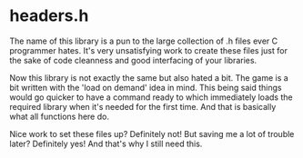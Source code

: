 # headers.h

The name of this library is a pun to the large collection of .h files ever C programmer hates.
It's very unsatisfying work to create these files just for the sake of code cleanness and good interfacing of your libraries.

Now this library is not exactly the same but also hated a bit.
The game is a bit written with the 'load on demand' idea in mind. This being said things would go quicker to have a command ready to which immediately loads the required library when it's needed for the first time.
And that is basically what all functions here do.

Nice work to set these files up? Definitely not!
But saving me a lot of trouble later? Definitely yes!
And that's why I still need this.
